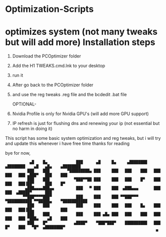 # Optimization-Scripts
optimizes system (not many tweaks but will add more)
Installation steps
====================
1. Download the PCOptimizer folder
2. Add the H1 TWEAKS.cmd.lnk to your desktop
3. run it
4. After go back to the PCOptimizer folder
5. and use the reg tweaks .reg file and the bcdedit .bat file

    OPTIONAL-
1. Nvidia Profile is only for Nvidia GPU's (will add more GPU support)
2. IP refresh is just for flushing dns and renewing your ip (not essential but no harm in doing it)

This script has some basic system optimization and reg tweaks, but i will try and update this whenever i have free time
thanks for reading 

bye for now, 

               ▄█    █▄             ███      ▄█     █▄     ▄████████    ▄████████    ▄█   ▄█▄    ▄████████ 
              ███    ███        ▀█████████▄ ███     ███   ███    ███   ███    ███   ███ ▄███▀   ███    ███ 
              ███    ███           ▀███▀▀██ ███     ███   ███    █▀    ███    ███   ███▐██▀     ███    █▀  
             ▄███▄▄▄▄███▄▄          ███   ▀ ███     ███  ▄███▄▄▄       ███    ███  ▄█████▀      ███        
            ▀▀███▀▀▀▀███▀           ███     ███     ███ ▀▀███▀▀▀     ▀███████████ ▀▀█████▄    ▀███████████ 
              ███    ███            ███     ███     ███   ███    █▄    ███    ███   ███▐██▄            ███ 
              ███    ███            ███     ███ ▄█▄ ███   ███    ███   ███    ███   ███ ▀███▄    ▄█    ███ 
              ███    █▀            ▄████▀    ▀███▀███▀    ██████████   ███    █▀    ███   ▀█▀  ▄████████▀  
                                                                        ▀                      
